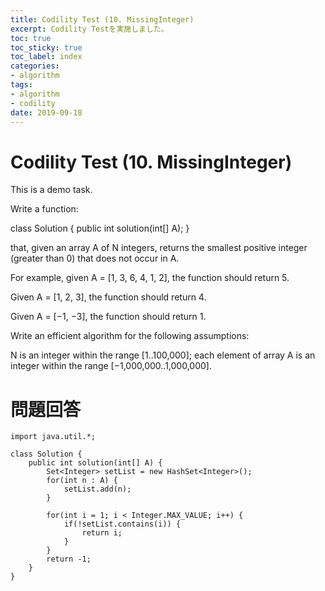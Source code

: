 ```yaml
---
title: Codility Test (10. MissingInteger)
excerpt: Codility Testを実施しました。
toc: true
toc_sticky: true
toc_label: index
categories:
- algorithm
tags:
- algorithm
- codility
date: 2019-09-18
---
```

# Codility Test (10. MissingInteger)
This is a demo task.

Write a function:

class Solution { public int solution(int[] A); }

that, given an array A of N integers, returns the smallest positive integer (greater than 0) that does not occur in A.

For example, given A = [1, 3, 6, 4, 1, 2], the function should return 5.

Given A = [1, 2, 3], the function should return 4.

Given A = [−1, −3], the function should return 1.

Write an efficient algorithm for the following assumptions:

N is an integer within the range [1..100,000];
each element of array A is an integer within the range [−1,000,000..1,000,000].

# 問題回答
````
import java.util.*;

class Solution {
    public int solution(int[] A) {
        Set<Integer> setList = new HashSet<Integer>();
        for(int n : A) {
            setList.add(n);
        }
        
        for(int i = 1; i < Integer.MAX_VALUE; i++) {
            if(!setList.contains(i)) {
                return i;
            }
        }
        return -1;
    }
}
````
